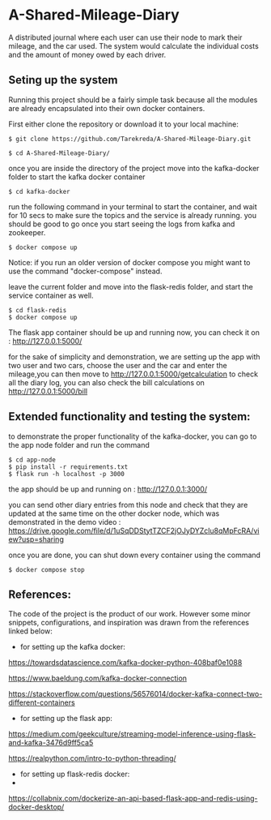 # A-Shared-Mileage-Diary
A distributed journal where each user can use their node to mark their mileage, and the car used. The system would calculate the individual costs and the amount of money owed by each driver.

## Seting up the system


Running this project should be a fairly simple task because all the modules are already encapsulated into their own docker containers.

First either clone the repository or download it to your local machine:

```console
$ git clone https://github.com/Tarekreda/A-Shared-Mileage-Diary.git

$ cd A-Shared-Mileage-Diary/
```

once you are inside the directory of the project move into the kafka-docker folder to start the kafka docker container 

```console
$ cd kafka-docker
```

run the following command in your terminal to start the container, and wait for 10 secs to make sure the topics and the service is already running.  you should be good to go once you start seeing the logs from kafka and zookeeper.

```console
$ docker compose up
```
Notice: if you run an older version of docker compose you might want to use the command "docker-compose" instead. 

leave the current folder and move into the flask-redis folder, and start the service container as well.

```console
$ cd flask-redis 
$ docker compose up
```

The flask app container should be up and running now, you can check it on : http://127.0.0.1:5000/

for the sake of simplicity and demonstration, we are setting up the app with two user and two cars, choose the user and the car and enter the mileage,you can then move to http://127.0.0.1:5000/getcalculation to check all the diary log, you can also check the bill calculations on http://127.0.0.1:5000/bill





## Extended functionality and testing the system:


to demonstrate the proper functionality of the kafka-docker, you can go to the app node folder and run the command 


```console
$ cd app-node
$ pip install -r requirements.txt
$ flask run -h localhost -p 3000
```

the app should be up and running on : http://127.0.0.1:3000/

you can send other diary entries from this node and check that they are updated at the same time on the other docker node, which was demonstrated in the demo video : https://drive.google.com/file/d/1uSqDDStytTZCF2jOJyDYZclu8qMpFcRA/view?usp=sharing


once you are done, you can shut down every container using the command 


```console
$ docker compose stop
```


## References:

The code of the project is the product of our work. However some minor snippets, configurations, and inspiration was drawn from the references linked below:

* for setting up the kafka docker:

https://towardsdatascience.com/kafka-docker-python-408baf0e1088

https://www.baeldung.com/kafka-docker-connection

https://stackoverflow.com/questions/56576014/docker-kafka-connect-two-different-containers

* for setting up the flask app:

https://medium.com/geekculture/streaming-model-inference-using-flask-and-kafka-3476d9ff5ca5

https://realpython.com/intro-to-python-threading/

* for setting up flask-redis docker:
* 
https://collabnix.com/dockerize-an-api-based-flask-app-and-redis-using-docker-desktop/



 
